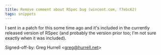 ```yaml
---
title: Remove comment about RSpec bug (wincent.com, f7ebc62)
tags: snippets
---
```


I sent in a patch for this some time ago and it's included in the currently released version of RSpec (and probably the version prior too; I'm not sure exactly when it was included).

Signed-off-by: Greg Hurrell &lt;greg@hurrell.net&gt;
